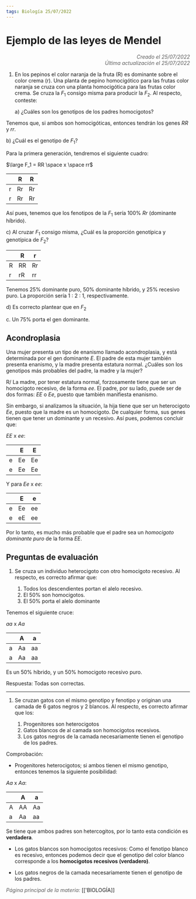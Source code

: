 ```yaml
---
tags: Biología 25/07/2022
---
```


# Ejemplo de las leyes de Mendel
<div style="text-align: right; opacity: 0.7; font-style: italic;">Creado el 25/07/2022</div>
<div style="text-align: right; opacity: 0.7; font-style: italic;">Última actualización el 25/07/2022</div>

1. En los pepinos el color naranja de la fruta (R) es dominante sobre el color crema (r). Una planta de pepino homocigótico para las frutas color naranja se cruza con una planta homocigótica para las frutas color crema. Se cruza la $F_1$ consigo misma para producir la $F_2$. Al respecto, conteste:

	a) ¿Cuáles son los genotipos de los padres homocigotos?

Tenemos que, si ambos son homocigóticas, entonces tendrán los genes $RR$ y $rr$.

   b) ¿Cuál es el genotipo de $F_1$?
   
Para la primera generación, tendremos el siguiente cuadro:

$\large F_1 = RR \space x \space rr$

|     | R   | R   |
| --- | --- | --- |
| r   | Rr  | Rr  |
| r   | Rr  | Rr  | 

Así pues, tenemos que los fenotipos de la $F_1$ sería 100% $Rr$ (dominante híbrido).

   c) Al cruzar $F_1$ consigo misma, ¿Cuál es la proporción genotípica y genotípica de $F_2$?

|     | R   | r   |
| --- | --- | --- |
| R   | RR  | Rr  |
| r   | rR  | rr  | 

Tenemos 25% dominante puro, 50% dominante híbrido, y 25% recesivo puro. La proporción sería 1 : 2 : 1, respectivamente.

   d) Es correcto plantear que en $F_2$

c. Un 75% porta el gen dominante.


## Acondroplasia

Una mujer presenta un tipo de enanismo llamado acondroplasia, y está determinada por el gen dominante $E$. El padre de esta mujer también presenta enanismo, y la madre presenta estatura normal. ¿Cuáles son los genotipos más probables del padre, la madre y la mujer?

R/ La madre, por tener estatura normal, forzosamente tiene que ser un homocigoto recesivo, de la forma $ee$. El padre, por su lado, puede ser de dos formas: $EE$ o $Ee$, puesto que también manifiesta enanismo.

Sin embargo, si analizamos la situación, la hija tiene que ser un heterocigoto $Ee$, puesto que la madre es un homocigoto. De cualquier forma, sus genes tienen que tener un dominante y un recesivo. Así pues, podemos concluir que:

$EE$ x $ee$:

|     | E   | E   |
| --- | --- | --- |
| e   | Ee  | Ee  |
| e   | Ee  | Ee  | 

Y para $Ee$ x $ee$:

|     | E   | e   |
| --- | --- | --- |
| e   | Ee  | ee  |
| e   | eE  | ee  | 

Por lo tanto, es mucho más probable que el padre sea un *homocigoto dominante puro* de la forma $EE$.

## Preguntas de evaluación

1. Se cruza un individuo heterocigoto con otro homocigoto recesivo. Al respecto, es correcto afirmar que:

	1. Todos los descendientes portan el alelo recesivo.
	2. El 50% son homocigotos.
	3. El 50% porta el alelo dominante

Tenemos el siguiente cruce:

$aa$ x $Aa$

|     | A   | a   |
| --- | --- | --- |
| a   | Aa  | aa  |
| a   | Aa  | aa  |

Es un 50% híbrido, y un 50% homocigoto recesivo puro.

Respuesta: Todas son correctas.

---
1. Se cruzan gatos con el mismo genotipo y fenotipo y originan una camada de 6 gatos negros y 2 blancos. Al respecto, es correcto afirmar que los:

	1. Progenitores son heterocigotos
	2. Gatos blancos de al camada son homocigotos recesivos.
	3. Los gatos negros de la camada necesariamente tienen el genotipo de los padres.

Comprobación:
- Progenitores heterocigotos; si ambos tienen el mismo genotipo, entonces tenemos la siguiente posibilidad:

$Aa$ x $Aa$:

|     | A   | a   |
| --- | --- | --- |
| A   | AA  | Aa  |
| a   | Aa  | aa  |

Se tiene que ambos padres son hetercogitos, por lo tanto esta condición es **verdadera**.

- Los gatos blancos son homocigotos recesivos: Como el fenotipo blanco es recesivo, entonces podemos decir que el genotipo del color blanco corresponde a los **homocigotos recesivos (verdadero)**.

- Los gatos negros de la camada necesariamente tienen el genotipo de los padres.



<span style="opacity: 0.7; font-style: italic;">Página principal de la materia:</span> [['BIOLOGÍA]]